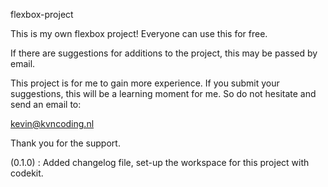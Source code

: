 flexbox-project

This is my own flexbox project!
Everyone can use this for free.

If there are suggestions for additions to the project, this may be passed by email.

This project is for me to gain more experience.
If you submit your suggestions, this will be a learning moment for me.
So do not hesitate and send an email to:

kevin@kvncoding.nl

Thank you for the support.

(0.1.0) : Added changelog file, set-up the workspace for this project with codekit.
